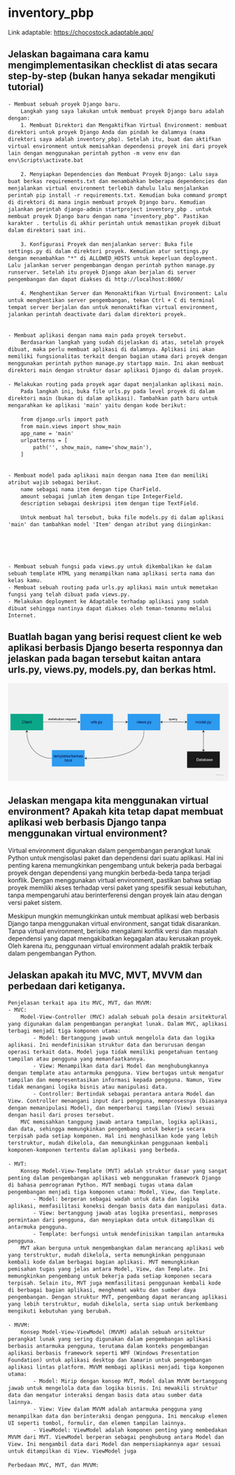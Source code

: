 # inventory_pbp

Link adaptable: https://chocostock.adaptable.app/


## Jelaskan bagaimana cara kamu mengimplementasikan checklist di atas secara step-by-step (bukan hanya sekadar mengikuti tutorial)

    - Membuat sebuah proyek Django baru.
        Langkah yang saya lakukan untuk membuat proyek Django baru adalah dengan: 
        1. Membuat Direktori dan Mengaktifkan Virtual Environment: membuat direktori untuk proyek Django Anda dan pindah ke dalamnya (nama direktori saya adalah inventory_pbp). Setelah itu, buat dan aktifkan virtual environment untuk memisahkan dependensi proyek ini dari proyek lain dengan menggunakan perintah python -m venv env dan env\Scripts\activate.bat

        2. Menyiapkan Dependencies dan Membuat Proyek Django: Lalu saya buat berkas requirements.txt dan menambahkan beberapa dependencies dan menjalankan virtual environment terlebih dahulu lalu menjalankan perintah pip install -r requirements.txt. Kemudian buka command prompt di direktori di mana ingin membuat proyek Django baru. Kemudian jalankan perintah django-admin startproject inventory_pbp . untuk membuat proyek Django baru dengan nama "inventory_pbp". Pastikan karakter . tertulis di akhir perintah untuk memastikan proyek dibuat dalam direktori saat ini.

        3. Konfigurasi Proyek dan menjalankan server: Buka file settings.py di dalam direktori proyek. Kemudian atur settings.py dengan menambahkan "*" di ALLOWED_HOSTS untuk keperluan deployment. Lalu jalankan server pengembangan dengan perintah python manage.py runserver. Setelah itu proyek Django akan berjalan di server pengembangan dan dapat diakses di http://localhost:8000/

        4. Menghentikan Server dan Menonaktifkan Virtual Environment: Lalu untuk menghentikan server pengembangan, tekan Ctrl + C di terminal tempat server berjalan dan untuk menonaktifkan virtual environment, jalankan perintah deactivate dari dalam direktori proyek.


    - Membuat aplikasi dengan nama main pada proyek tersebut.
        Berdasarkan langkah yang sudah dijelaskan di atas, setelah proyek dibuat, maka perlu membuat aplikasi di dalamnya. Aplikasi ini akan memiliki fungsionalitas terkait dengan bagian utama dari proyek dengan menggunakan perintah python manage.py startapp main. Ini akan membuat direktori main dengan struktur dasar aplikasi Django di dalam proyek.

    - Melakukan routing pada proyek agar dapat menjalankan aplikasi main.
        Pada langkah ini, buka file urls.py pada level proyek di dalam direktori main (bukan di dalam aplikasi). Tambahkan path baru untuk mengarahkan ke aplikasi 'main' yaitu dengan kode berikut:

        from django.urls import path
        from main.views import show_main
        app_name = 'main'
        urlpatterns = [
            path('', show_main, name='show_main'),
        ]


    - Membuat model pada aplikasi main dengan nama Item dan memiliki atribut wajib sebagai berikut.
        name sebagai nama item dengan tipe CharField.
        amount sebagai jumlah item dengan tipe IntegerField.
        description sebagai deskripsi item dengan tipe TextField.

        Untuk membuat hal tersebut, buka file models.py di dalam aplikasi 'main' dan tambahkan model 'Item' dengan atribut yang diinginkan:





    - Membuat sebuah fungsi pada views.py untuk dikembalikan ke dalam sebuah template HTML yang menampilkan nama aplikasi serta nama dan kelas kamu.
    - Membuat sebuah routing pada urls.py aplikasi main untuk memetakan fungsi yang telah dibuat pada views.py.
    - Melakukan deployment ke Adaptable terhadap aplikasi yang sudah dibuat sehingga nantinya dapat diakses oleh teman-temanmu melalui Internet.
    

## Buatlah bagan yang berisi request client ke web aplikasi berbasis Django beserta responnya dan jelaskan pada bagan tersebut kaitan antara urls.py, views.py, models.py, dan berkas html.
![alt text](bagan.jpg)



## Jelaskan mengapa kita menggunakan virtual environment? Apakah kita tetap dapat membuat aplikasi web berbasis Django tanpa menggunakan virtual environment?

Virtual environment digunakan dalam pengembangan perangkat lunak Python untuk mengisolasi paket dan dependensi dari suatu aplikasi. Hal ini penting karena memungkinkan pengembang untuk bekerja pada berbagai proyek dengan dependensi yang mungkin berbeda-beda tanpa terjadi konflik. Dengan menggunakan virtual environment, pastikan bahwa setiap proyek memiliki akses terhadap versi paket yang spesifik sesuai kebutuhan, tanpa mempengaruhi atau berinterferensi dengan proyek lain atau dengan versi paket sistem.

Meskipun mungkin memungkinkan untuk membuat aplikasi web berbasis Django tanpa menggunakan virtual environment, sangat tidak disarankan. Tanpa virtual environment, berisiko mengalami konflik versi dan masalah dependensi yang dapat mengakibatkan kegagalan atau kerusakan proyek. Oleh karena itu, penggunaan virtual environment adalah praktik terbaik dalam pengembangan Python.




## Jelaskan apakah itu MVC, MVT, MVVM dan perbedaan dari ketiganya.
    Penjelasan terkait apa itu MVC, MVT, dan MVVM:
    - MVC:
        Model-View-Controller (MVC) adalah sebuah pola desain arsitektural yang digunakan dalam pengembangan perangkat lunak. Dalam MVC, aplikasi terbagi menjadi tiga komponen utama:
            - Model: Bertanggung jawab untuk mengelola data dan logika aplikasi. Ini mendefinisikan struktur data dan berurusan dengan operasi terkait data. Model juga tidak memiliki pengetahuan tentang tampilan atau pengguna yang memanfaatkannya.
            - View: Menampilkan data dari Model dan menghubungkannya dengan template atau antarmuka pengguna. View bertugas untuk mengatur tampilan dan mempresentasikan informasi kepada pengguna. Namun, View tidak menangani logika bisnis atau manipulasi data.
            - Controller: Bertindak sebagai perantara antara Model dan View. Controller menangani input dari pengguna, memprosesnya (biasanya dengan memanipulasi Model), dan memperbarui tampilan (View) sesuai dengan hasil dari proses tersebut.
        MVC memisahkan tanggung jawab antara tampilan, logika aplikasi, dan data, sehingga memungkinkan pengembang untuk bekerja secara terpisah pada setiap komponen. Hal ini menghasilkan kode yang lebih terstruktur, mudah dikelola, dan memungkinkan penggunaan kembali komponen-komponen tertentu dalam aplikasi yang berbeda.

    - MVT:
        Konsep Model-View-Template (MVT) adalah struktur dasar yang sangat penting dalam pengembangan aplikasi web menggunakan framework Django di bahasa pemrograman Python. MVT membagi tugas utama dalam pengembangan menjadi tiga komponen utama: Model, View, dan Template. 
            - Model: berperan sebagai wadah untuk data dan logika aplikasi, memfasilitasi koneksi dengan basis data dan manipulasi data. 
            - View: bertanggung jawab atas logika presentasi, memproses permintaan dari pengguna, dan menyiapkan data untuk ditampilkan di antarmuka pengguna. 
            - Template: berfungsi untuk mendefinisikan tampilan antarmuka pengguna. 
        MVT akan berguna untuk mengembangkan dalam merancang aplikasi web yang terstruktur, mudah dikelola, serta memungkinkan penggunaan kembali kode dalam berbagai bagian aplikasi. MVT memungkinkan pemisahan tugas yang jelas antara Model, View, dan Template. Ini memungkinkan pengembang untuk bekerja pada setiap komponen secara terpisah. Selain itu, MVT juga memfasilitasi penggunaan kembali kode di berbagai bagian aplikasi, menghemat waktu dan sumber daya pengembangan. Dengan struktur MVT, pengembang dapat merancang aplikasi yang lebih terstruktur, mudah dikelola, serta siap untuk berkembang mengikuti kebutuhan yang berubah.

    - MVVM:
        Konsep Model-View-ViewModel (MVVM) adalah sebuah arsitektur perangkat lunak yang sering digunakan dalam pengembangan aplikasi berbasis antarmuka pengguna, terutama dalam konteks pengembangan aplikasi berbasis framework seperti WPF (Windows Presentation Foundation) untuk aplikasi desktop dan Xamarin untuk pengembangan aplikasi lintas platform. MVVM membagi aplikasi menjadi tiga komponen utama:
            - Model: Mirip dengan konsep MVT, Model dalam MVVM bertanggung jawab untuk mengelola data dan logika bisnis. Ini mewakili struktur data dan mengatur interaksi dengan basis data atau sumber data lainnya.
            - View: View dalam MVVM adalah antarmuka pengguna yang menampilkan data dan berinteraksi dengan pengguna. Ini mencakup elemen UI seperti tombol, formulir, dan elemen tampilan lainnya.
            - ViewModel: ViewModel adalah komponen penting yang membedakan MVVM dari MVT. ViewModel berperan sebagai penghubung antara Model dan View. Ini mengambil data dari Model dan mempersiapkannya agar sesuai untuk ditampilkan di View. ViewModel juga

    Perbedaan MVC, MVT, dan MVVM:

    



        
